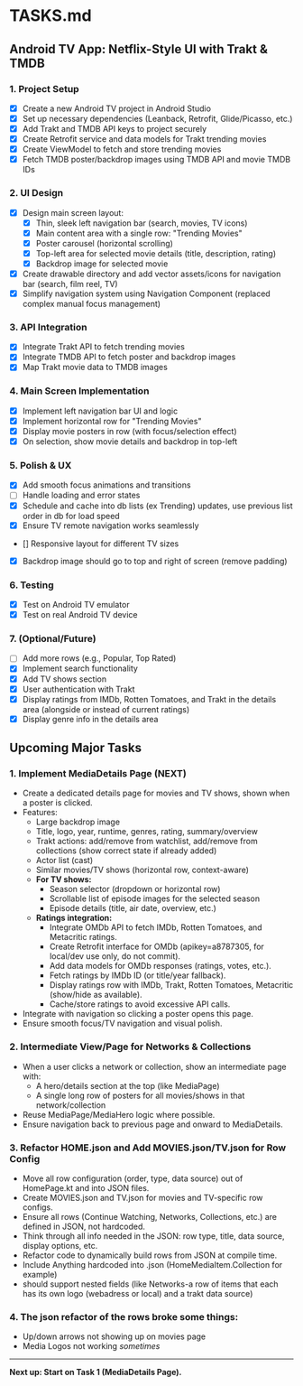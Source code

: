 # TASKS.md

## Android TV App: Netflix-Style UI with Trakt & TMDB

### 1. Project Setup
- [x] Create a new Android TV project in Android Studio
- [x] Set up necessary dependencies (Leanback, Retrofit, Glide/Picasso, etc.)
- [x] Add Trakt and TMDB API keys to project securely
- [x] Create Retrofit service and data models for Trakt trending movies
- [x] Create ViewModel to fetch and store trending movies
- [x] Fetch TMDB poster/backdrop images using TMDB API and movie TMDB IDs

### 2. UI Design
- [x] Design main screen layout:
    - [x] Thin, sleek left navigation bar (search, movies, TV icons)
    - [x] Main content area with a single row: "Trending Movies"
    - [x] Poster carousel (horizontal scrolling)
    - [x] Top-left area for selected movie details (title, description, rating)
    - [x] Backdrop image for selected movie
- [x] Create drawable directory and add vector assets/icons for navigation bar (search, film reel, TV)
- [x] Simplify navigation system using Navigation Component (replaced complex manual focus management)

### 3. API Integration
- [x] Integrate Trakt API to fetch trending movies
- [x] Integrate TMDB API to fetch poster and backdrop images
- [x] Map Trakt movie data to TMDB images

### 4. Main Screen Implementation
- [x] Implement left navigation bar UI and logic
- [x] Implement horizontal row for "Trending Movies"
- [x] Display movie posters in row (with focus/selection effect)
- [x] On selection, show movie details and backdrop in top-left

### 5. Polish & UX
- [x] Add smooth focus animations and transitions
- [ ] Handle loading and error states
- [x] Schedule and cache into db lists (ex Trending) updates, use previous list order in db for load speed
- [x] Ensure TV remote navigation works seamlessly
- [] Responsive layout for different TV sizes
- [x] Backdrop image should go to top and right of screen  (remove padding)

### 6. Testing
- [x] Test on Android TV emulator
- [x] Test on real Android TV device

### 7. (Optional/Future)
- [ ] Add more rows (e.g., Popular, Top Rated)
- [x] Implement search functionality
- [x] Add TV shows section
- [x] User authentication with Trakt
- [x] Display ratings from IMDb, Rotten Tomatoes, and Trakt in the details area (alongside or instead of current ratings)
- [x] Display genre info in the details area 

## Upcoming Major Tasks

### 1. Implement MediaDetails Page (NEXT)
- Create a dedicated details page for movies and TV shows, shown when a poster is clicked.
- Features:
  - Large backdrop image
  - Title, logo, year, runtime, genres, rating, summary/overview
  - Trakt actions: add/remove from watchlist, add/remove from collections (show correct state if already added)
  - Actor list (cast)
  - Similar movies/TV shows (horizontal row, context-aware)
  - **For TV shows:**
    - Season selector (dropdown or horizontal row)
    - Scrollable list of episode images for the selected season
    - Episode details (title, air date, overview, etc.)
  - **Ratings integration:**
    - Integrate OMDb API to fetch IMDb, Rotten Tomatoes, and Metacritic ratings.
    - Create Retrofit interface for OMDb (apikey=a8787305, for local/dev use only, do not commit).
    - Add data models for OMDb responses (ratings, votes, etc.).
    - Fetch ratings by IMDb ID (or title/year fallback).
    - Display ratings row with IMDb, Trakt, Rotten Tomatoes, Metacritic (show/hide as available).
    - Cache/store ratings to avoid excessive API calls.
- Integrate with navigation so clicking a poster opens this page.
- Ensure smooth focus/TV navigation and visual polish.

### 2. Intermediate View/Page for Networks & Collections
- When a user clicks a network or collection, show an intermediate page with:
  - A hero/details section at the top (like MediaPage)
  - A single long row of posters for all movies/shows in that network/collection
- Reuse MediaPage/MediaHero logic where possible.
- Ensure navigation back to previous page and onward to MediaDetails.

### 3. Refactor HOME.json and Add MOVIES.json/TV.json for Row Config
- Move all row configuration (order, type, data source) out of HomePage.kt and into JSON files.
- Create MOVIES.json and TV.json for movies and TV-specific row configs.
- Ensure all rows (Continue Watching, Networks, Collections, etc.) are defined in JSON, not hardcoded.
- Think through all info needed in the JSON: row type, title, data source, display options, etc.
- Refactor code to dynamically build rows from JSON at compile time.
- Include Anything hardcoded into .json (HomeMediaItem.Collection for example)
- should support nested fields (like Networks-a row of items that each has its own logo (webadress or local) and a trakt data source)

### 4. The json refactor of the rows broke some things:
 - Up/down arrows not showing up on movies page
 - Media Logos not working *sometimes*
---

**Next up: Start on Task 1 (MediaDetails Page).** 